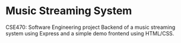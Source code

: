 # Music Streaming System
CSE470: Software Engineering project
Backend of a music streaming system using Express and a simple demo frontend using HTML/CSS.
